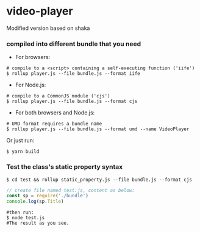 # video-player
Modified version based on shaka
### compiled into different bundle that you need
+ For browsers:
```shell
# compile to a <script> containing a self-executing function ('iife')
$ rollup player.js --file bundle.js --format iife
```

+ For Node.js:
```shell
# compile to a CommonJS module ('cjs')
$ rollup player.js --file bundle.js --format cjs
```

+ For both browsers and Node.js:
```shell
# UMD format requires a bundle name
$ rollup player.js --file bundle.js --format umd --name VideoPlayer
```

Or just run:
```shell
$ yarn build
```

### Test the class's static property syntax
```shell
$ cd test && rollup static_property.js --file bundle.js --format cjs
```
```javascript
// create file named test.js, content as below:
const sp = require('./bundle')
console.log(sp.Title)
```
```shell
#then run: 
$ node test.js
#The result as you see.
```